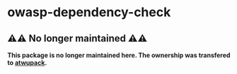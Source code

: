 # owasp-dependency-check

## ⚠️⚠️ No longer maintained ⚠️⚠️

**This package is no longer maintained here. The ownership was transfered to [atwupack](https://github.com/atwupack/owasp-dependency-check).**
